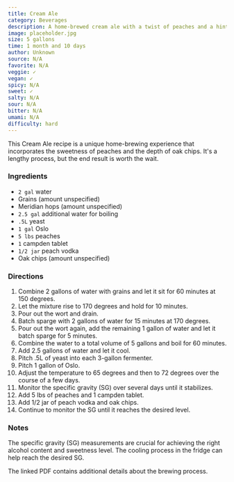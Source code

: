 ```yaml
---
title: Cream Ale
category: Beverages 
description: A home-brewed cream ale with a twist of peaches and a hint of oak. 
image: placeholder.jpg
size: 5 gallons
time: 1 month and 10 days
author: Unknown
source: N/A
favorite: N/A
veggie: ✓
vegan: ✓
spicy: N/A
sweet: ✓
salty: N/A
sour: N/A
bitter: N/A
umami: N/A
difficulty: hard
---
```


This Cream Ale recipe is a unique home-brewing experience that incorporates the sweetness of peaches and the depth of oak chips. It's a lengthy process, but the end result is worth the wait.

### Ingredients

* `2 gal` water
* Grains (amount unspecified)
* Meridian hops (amount unspecified)
* `2.5 gal` additional water for boiling
* `.5L` yeast
* `1 gal` Oslo
* `5 lbs` peaches
* `1` campden tablet
* `1/2 jar` peach vodka
* Oak chips (amount unspecified)

### Directions

1. Combine 2 gallons of water with grains and let it sit for 60 minutes at 150 degrees.
2. Let the mixture rise to 170 degrees and hold for 10 minutes.
3. Pour out the wort and drain. 
4. Batch sparge with 2 gallons of water for 15 minutes at 170 degrees.
5. Pour out the wort again, add the remaining 1 gallon of water and let it batch sparge for 5 minutes.
6. Combine the water to a total volume of 5 gallons and boil for 60 minutes.
7. Add 2.5 gallons of water and let it cool.
8. Pitch .5L of yeast into each 3-gallon fermenter.
9. Pitch 1 gallon of Oslo.
10. Adjust the temperature to 65 degrees and then to 72 degrees over the course of a few days.
11. Monitor the specific gravity (SG) over several days until it stabilizes.
12. Add 5 lbs of peaches and 1 campden tablet.
13. Add 1/2 jar of peach vodka and oak chips.
14. Continue to monitor the SG until it reaches the desired level.

### Notes

The specific gravity (SG) measurements are crucial for achieving the right alcohol content and sweetness level. The cooling process in the fridge can help reach the desired SG. 

The linked PDF contains additional details about the brewing process.